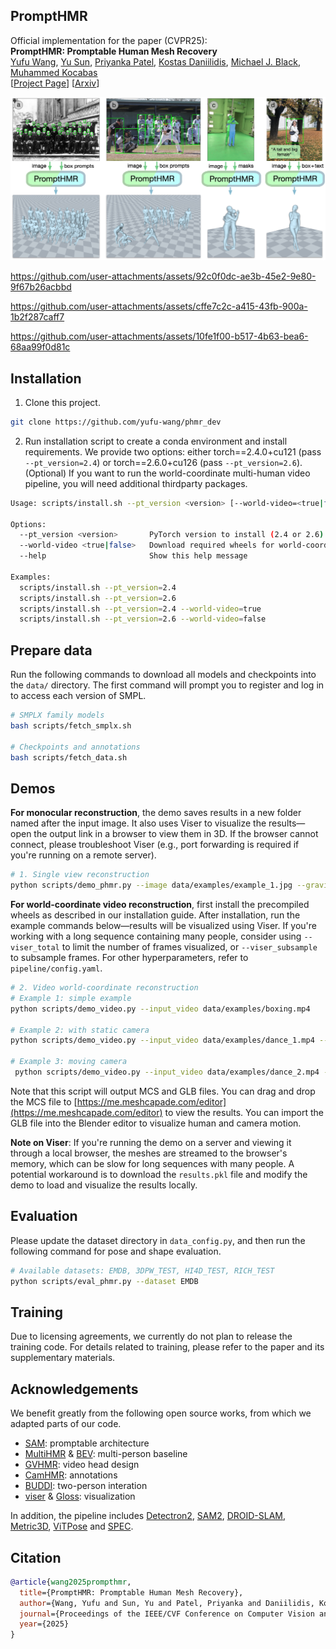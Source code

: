 ## PromptHMR 
Official implementation for the paper (CVPR25): \
**PromptHMR: Promptable Human Mesh Recovery**  
[Yufu Wang](https://yufu-wang.github.io), [Yu Sun](https://www.yusun.work), [Priyanka Patel](https://pixelite1201.github.io), [Kostas Daniilidis](https://www.cis.upenn.edu/~kostas/), [Michael J. Black](https://ps.is.mpg.de/person/black), [Muhammed Kocabas](https://ps.is.mpg.de/person/mkocabas)\
[[Project Page](https://yufu-wang.github.io/phmr-page)]
[[Arxiv](https://arxiv.org/abs/2504.06397)]

<img src="data/teaser.jpg" width="700">

https://github.com/user-attachments/assets/92c0f0dc-ae3b-45e2-9e80-9f67b26acbbd

https://github.com/user-attachments/assets/cffe7c2c-a415-43fb-900a-1b2f287caff7

https://github.com/user-attachments/assets/10fe1f00-b517-4b63-bea6-68aa99f0d81c


## Installation
1. Clone this project.
```Bash
git clone https://github.com/yufu-wang/phmr_dev
```
2. Run installation script to create a conda environment and install requirements. We provide two options: either torch==2.4.0+cu121 (pass `--pt_version=2.4`) or torch==2.6.0+cu126 (pass `--pt_version=2.6`). (Optional) If you want to run the world-coordinate multi-human video pipeline, you will need additional thirdparty packages.
```Bash
Usage: scripts/install.sh --pt_version <version> [--world-video=<true|false>]

Options:
  --pt_version <version>       PyTorch version to install (2.4 or 2.6)
  --world-video <true|false>   Download required wheels for world-coordinate multi-human video (default: false)
  --help                       Show this help message

Examples:
  scripts/install.sh --pt_version=2.4
  scripts/install.sh --pt_version=2.6
  scripts/install.sh --pt_version=2.4 --world-video=true
  scripts/install.sh --pt_version=2.6 --world-video=false
```

## Prepare data
Run the following commands to download all models and checkpoints into the `data/` directory. The first command will prompt you to register and log in to access each version of SMPL.
```Bash
# SMPLX family models
bash scripts/fetch_smplx.sh

# Checkpoints and annotations
bash scripts/fetch_data.sh
```


## Demos
**For monocular reconstruction**, the demo saves results in a new folder named after the input image. It also uses Viser to visualize the results—open the output link in a browser to view them in 3D. If the browser cannot connect, please troubleshoot Viser (e.g., port forwarding is required if you're running on a remote server).

```bash
# 1. Single view reconstruction
python scripts/demo_phmr.py --image data/examples/example_1.jpg --gravity_align
```

**For world-coordinate video reconstruction**, first install the precompiled wheels as described in our installation guide. After installation, run the example commands below—results will be visualized using Viser.
If you're working with a long sequence containing many people, consider using `--viser_total` to limit the number of frames visualized, or `--viser_subsample` to subsample frames.
For other hyperparameters, refer to `pipeline/config.yaml`.

```bash
# 2. Video world-coordinate reconstruction
# Example 1: simple example
python scripts/demo_video.py --input_video data/examples/boxing.mp4

# Example 2: with static camera
python scripts/demo_video.py --input_video data/examples/dance_1.mp4 --static_camera --viser_subsample 4 

# Example 3: moving camera
 python scripts/demo_video.py --input_video data/examples/dance_2.mp4 --viser_subsample 3

```

Note that this script will output MCS and GLB files. You can drag and drop the MCS file to [https://me.meshcapade.com/editor](https://me.meshcapade.com/editor) to view the results. You can import the GLB file into the Blender editor to visualize human and camera motion.

**Note on Viser**: If you're running the demo on a server and viewing it through a local browser, the meshes are streamed to the browser's memory, which can be slow for long sequences with many people. A potential workaround is to download the `results.pkl` file and modify the demo to load and visualize the results locally.

## Evaluation
Please update the dataset directory in `data_config.py`, and then run the following command for pose and shape evaluation.
```bash
# Available datasets: EMDB, 3DPW_TEST, HI4D_TEST, RICH_TEST
python scripts/eval_phmr.py --dataset EMDB
```

## Training
Due to licensing agreements, we currently do not plan to release the training code. For details related to training, please refer to the paper and its supplementary materials.


## Acknowledgements
We benefit greatly from the following open source works, from which we adapted parts of our code.
- [SAM](https://github.com/facebookresearch/segment-anything): promptable architecture
- [MultiHMR](https://github.com/naver/multi-hmr) & [BEV](https://www.yusun.work/BEV/BEV.html): multi-person baseline
- [GVHMR](https://github.com/zju3dv/GVHMR): video head design
- [CamHMR](https://github.com/pixelite1201/CameraHMR): annotations
- [BUDDI](https://github.com/muelea/buddi): two-person interation
- [viser](https://github.com/nerfstudio-project/viser) & [Gloss](https://github.com/Meshcapade/gloss): visualization

In addition, the pipeline includes [Detectron2](https://github.com/facebookresearch/detectron2), [SAM2](https://github.com/facebookresearch/sam2), [DROID-SLAM](https://github.com/princeton-vl/DROID-SLAM), [Metric3D](https://github.com/YvanYin/Metric3D), [ViTPose](https://github.com/ViTAE-Transformer/ViTPose) and [SPEC](https://github.com/mkocabas/SPEC).


## Citation
```bibtex
@article{wang2025prompthmr,
  title={PromptHMR: Promptable Human Mesh Recovery},
  author={Wang, Yufu and Sun, Yu and Patel, Priyanka and Daniilidis, Kostas and Black, Michael J and Kocabas, Muhammed},
  journal={Proceedings of the IEEE/CVF Conference on Computer Vision and Pattern Recognition},
  year={2025}
}
```

